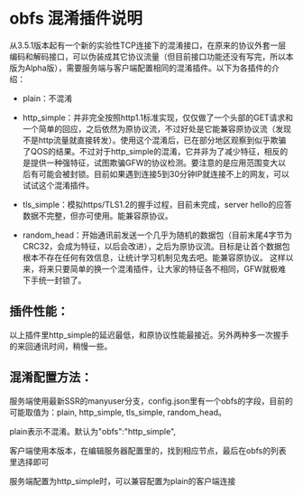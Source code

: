# obfs 混淆插件说明 #

从3.5.1版本起有一个新的实验性TCP连接下的混淆接口，在原来的协议外套一层编码和解码接口，可以伪装成其它协议流量（但目前接口功能还没有写完，所以本版为Alpha版），需要服务端与客户端配置相同的混淆插件。以下为各插件的介绍：

* plain：不混淆

* http_simple：并非完全按照http1.1标准实现，仅仅做了一个头部的GET请求和一个简单的回应，之后依然为原协议流，不过好处是它能兼容原协议流（发现不是http流量就直接转发）。使用这个混淆后，已在部分地区观察到似乎欺骗了QOS的结果。不过对于http_simple的混淆，它并非为了减少特征，相反的是提供一种强特征，试图欺骗GFW的协议检测。要注意的是应用范围变大以后有可能会被封锁。目前如果遇到连接5到30分钟IP就连接不上的网友，可以试试这个混淆插件。

* tls_simple：模拟https/TLS1.2的握手过程，目前未完成，server hello的应答数据不完整，但亦可使用。能兼容原协议。

* random_head：开始通讯前发送一个几乎为随机的数据包（目前末尾4字节为CRC32，会成为特征，以后会改进），之后为原协议流。目标是让首个数据包根本不存在任何有效信息，让统计学习机制见鬼去吧。能兼容原协议。
这样以来，将来只要简单的换一个混淆插件，让大家的特征各不相同，GFW就极难下手统一封锁了。

插件性能：
-----------

以上插件里http_simple的延迟最低，和原协议性能最接近。另外两种多一次握手的来回通讯时间，稍慢一些。

混淆配置方法：
-----------

服务端使用最新SSR的manyuser分支，config.json里有一个obfs的字段，目前的可能取值为：plain, http_simple, tls_simple, random_head。

plain表示不混淆。默认为"obfs":"http_simple",

客户端使用本版本，在编辑服务器配置里的，找到相应节点，最后在obfs的列表里选择即可

服务端配置为http_simple时，可以兼容配置为plain的客户端连接